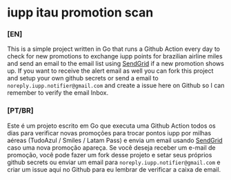 # iupp itau promotion scan
### [EN]
This is a simple project written in Go that runs a Github Action every day to check for new promotions to exchange iupp points for brazilian airline miles and send an email to the email list using [SendGrid](https://sendgrid.com/) if a new promotion shows up.
If you want to receive the alert email as well you can fork this project and setup your own github secrets or send a email to `noreply.iupp.notifier@gmail.com` and create a issue here on Github so I can remember to verify the email Inbox.

### [PT/BR]
Este é um projeto escrito em Go que executa uma Github Action todos os dias para verificar novas promoções para trocar pontos iupp por milhas aéreas (TudoAzul / Smiles / Latam Pass) e envia um email usando [SendGrid](https://sendgrid.com/) caso uma nova promoção apareça.
Se você deseja receber um e-mail de promoção, você pode fazer um fork desse projeto e setar seus próprios github secrets ou enviar um email para `noreply.iupp.notifier@gmail.com` e criar um issue aqui no Github para eu lembrar de verificar a caixa de email.
